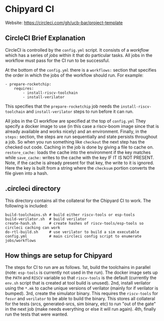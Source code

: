 Chipyard CI
===========

Website: https://circleci.com/gh/ucb-bar/project-template

CircleCI Brief Explanation
---------------------------

CircleCI is controlled by the `config.yml` script.
It consists of a *workflow* which has a series of *jobs* within it that do particular tasks.
All jobs in the workflow must pass for the CI run to be successful.

At the bottom of the `config.yml` there is a `workflows:` section that specifies the order in which the jobs of the workflow should run.
For example:

    - prepare-rocketchip:
        requires:
            - install-riscv-toolchain
            - install-verilator

This specifies that the `prepare-rocketchip` job needs the `install-riscv-toolchain` and `install-verilator` steps to run before it can run.

All jobs in the CI workflow are specified at the top of `config.yml`
They specify a docker image to use (in this case a riscv-boom image since that is already available and works nicely) and an environment.
Finally, in the `steps:` section, the steps are run sequentially and state persists throughout a job.
So when you run something like `checkout` the next step has the checked out code.
Caching in the job is done by giving a file to cache on.
`restore_cache:` loads the cache into the environment if the key matches while `save_cache:` writes to the cache with the key IF IT IS NOT PRESENT.
Note, if the cache is already present for that key, the write to it is ignored.
Here the key is built from a string where the `checksum` portion converts the file given into a hash.

.circleci directory
-------------------

This directory contains all the collateral for the Chipyard CI to work.
The following is included:

    build-toolchains.sh # build either riscv-tools or esp-tools
    build-verilator.sh  # build verilator
    create-hash.sh      # create hashes of riscv-tools/esp-tools so circleci caching can work
    do-rtl-build.sh     # use verilator to build a sim executable
    config.yml          # main circleci config script to enumerate jobs/workflows

How things are setup for Chipyard
---------------------------------

The steps for CI to run are as follows.
1st, build the toolchains in parallel (note: `esp-tools` is currently not used in the run).
The docker image sets up the `PATH` and `RISCV` variable so that `riscv-tools` is the default (currently the `env.sh` script that is created at tool build is unused).
2nd, install verilator using the `*.mk` to cache unique versions of verilator (mainly for if verilator is bumped).
3rd, create the simulator binary.
This requires the `riscv-tools` for `fesvr` and `verilator` to be able to build the binary.
This stores all collateral for the tests (srcs, generated-srcs, sim binary, etc) to run "out of the gate" in the next job (make needs everything or else it will run again).
4th, finally run the tests that were wanted.
